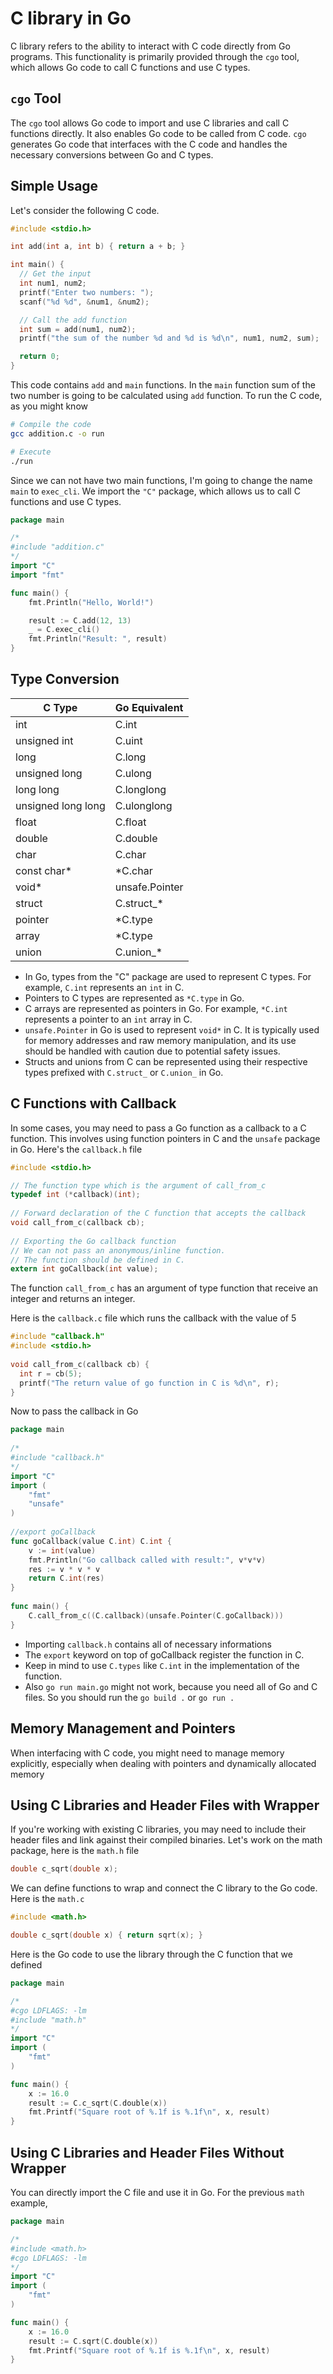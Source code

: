 # C library in Go

C library refers to the ability to interact with C code directly from Go programs. This functionality is primarily provided through the `cgo` tool, which allows Go code to call C functions and use C types.

## `cgo` Tool

The `cgo` tool allows Go code to import and use C libraries and call C functions directly. It also enables Go code to be called from C code. `cgo` generates Go code that interfaces with the C code and handles the necessary conversions between Go and C types.

## Simple Usage

Let's consider the following C code.

```c
#include <stdio.h>

int add(int a, int b) { return a + b; }

int main() {
  // Get the input
  int num1, num2;
  printf("Enter two numbers: ");
  scanf("%d %d", &num1, &num2);

  // Call the add function
  int sum = add(num1, num2);
  printf("the sum of the number %d and %d is %d\n", num1, num2, sum);

  return 0;
}
```

This code contains `add` and `main` functions. In the `main` function sum of the two number is going to be calculated using `add` function. To run the C code, as you might know

```bash
# Compile the code
gcc addition.c -o run

# Execute
./run
```

Since we can not have two main functions, I'm going to change the name `main` to `exec_cli`. We import the `"C"` package, which allows us to call C functions and use C types.

```go
package main

/*
#include "addition.c"
*/
import "C"
import "fmt"

func main() {
	fmt.Println("Hello, World!")

	result := C.add(12, 13)
	_ = C.exec_cli()
	fmt.Println("Result: ", result)
}
```

## Type Conversion

| C Type         | Go Equivalent       |
|----------------|---------------------|
| int            | C.int               |
| unsigned int   | C.uint              |
| long           | C.long              |
| unsigned long  | C.ulong             |
| long long      | C.longlong          |
| unsigned long long | C.ulonglong     |
| float          | C.float             |
| double         | C.double            |
| char           | C.char              |
| const char*    | *C.char             |
| void*          | unsafe.Pointer      |
| struct         | C.struct_*          |
| pointer        | *C.type             |
| array          | *C.type             |
| union          | C.union_*           |

- In Go, types from the "C" package are used to represent C types. For example, `C.int` represents an `int` in C.
- Pointers to C types are represented as `*C.type` in Go.
- C arrays are represented as pointers in Go. For example, `*C.int` represents a pointer to an `int` array in C.
- `unsafe.Pointer` in Go is used to represent `void*` in C. It is typically used for memory addresses and raw memory manipulation, and its use should be handled with caution due to potential safety issues.
- Structs and unions from C can be represented using their respective types prefixed with `C.struct_` or `C.union_` in Go.

## C Functions with Callback 

In some cases, you may need to pass a Go function as a callback to a C function. This involves using function pointers in C and the `unsafe` package in Go. Here's the `callback.h` file

```c
#include <stdio.h>  

// The function type which is the argument of call_from_c
typedef int (*callback)(int);  
  
// Forward declaration of the C function that accepts the callback  
void call_from_c(callback cb);  
  
// Exporting the Go callback function  
// We can not pass an anonymous/inline function.
// The function should be defined in C.
extern int goCallback(int value);
```

The function `call_from_c` has an argument of type function that receive an integer and returns an integer.

Here is the `callback.c` file which runs the callback with the value of 5

```c
#include "callback.h"  
#include <stdio.h>  
  
void call_from_c(callback cb) {  
  int r = cb(5);  
  printf("The return value of go function in C is %d\n", r);  
}
```

Now to pass the callback in Go 

```go
package main  
  
/*  
#include "callback.h"  
*/  
import "C"  
import (  
    "fmt"  
    "unsafe"
)  
  
//export goCallback  
func goCallback(value C.int) C.int {  
    v := int(value)  
    fmt.Println("Go callback called with result:", v*v*v)  
    res := v * v * v  
    return C.int(res)  
}  
  
func main() {  
    C.call_from_c((C.callback)(unsafe.Pointer(C.goCallback)))  
}
```

- Importing `callback.h` contains all of necessary informations
- The `export` keyword on top of goCallback register the function in C.
- Keep in mind to use `C.types` like `C.int` in the implementation of the function.
- Also `go run main.go` might not work, because you need all of Go and C files. So you should run the `go build .` or `go run .`

## Memory Management and Pointers

When interfacing with C code, you might need to manage memory explicitly, especially when dealing with pointers and dynamically allocated memory

## Using C Libraries and Header Files with Wrapper

If you're working with existing C libraries, you may need to include their header files and link against their compiled binaries. Let's work on the math package, here is the `math.h` file

```c
double c_sqrt(double x);
```

We can define functions to wrap and connect the C library to the Go code. Here is the `math.c`

```c
#include <math.h>

double c_sqrt(double x) { return sqrt(x); }
```

Here is the Go code to use the library through the C function that we defined

```go
package main

/*
#cgo LDFLAGS: -lm
#include "math.h"
*/
import "C"
import (
	"fmt"
)

func main() {
	x := 16.0
	result := C.c_sqrt(C.double(x))
	fmt.Printf("Square root of %.1f is %.1f\n", x, result)
}
```

## Using C Libraries and Header Files Without Wrapper

You can directly import the C file and use it in Go. For the previous `math` example,

```go
package main

/*
#include <math.h>
#cgo LDFLAGS: -lm
*/
import "C"
import (
	"fmt"
)

func main() {
	x := 16.0
	result := C.sqrt(C.double(x))
	fmt.Printf("Square root of %.1f is %.1f\n", x, result)
}
```